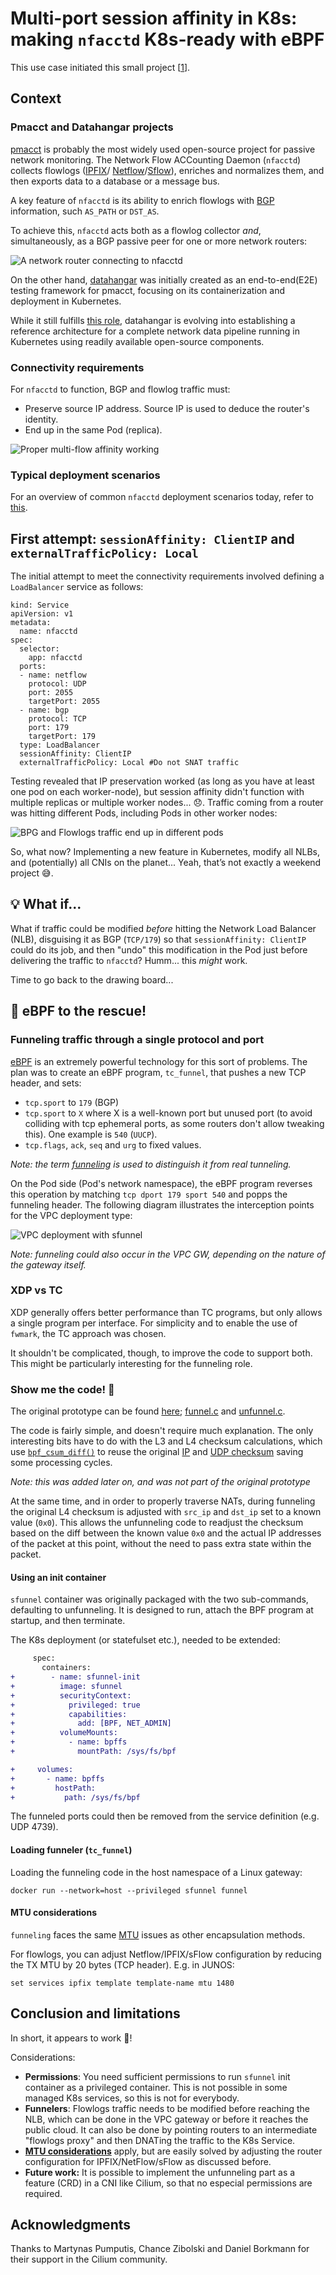 # Multi-port session affinity in K8s: making `nfacctd` K8s-ready with eBPF

This use case initiated this small project [[1](https://cilium.slack.com/archives/C1MATJ5U5/p1723579808788789)].

## Context
### Pmacct and Datahangar projects

[pmacct](https://github.com/pmacct/pmacct) is probably the most widely
used open-source project for passive network monitoring. The Network Flow
ACCounting Daemon (`nfacctd`) collects flowlogs ([IPFIX](https://en.wikipedia.org/wiki/IP_Flow_Information_Export)/
[Netflow](https://en.wikipedia.org/wiki/NetFlow)/[Sflow](https://en.wikipedia.org/wiki/SFlow)),
enriches and normalizes them, and then exports data to a database or a message
bus.

A key feature of `nfacctd` is its ability to enrich flowlogs with [BGP](https://en.wikipedia.org/wiki/Border_Gateway_Protocol)
information, such `AS_PATH` or `DST_AS`.

To achieve this, `nfacctd` acts both as a flowlog collector _and_, simultaneously,
as a BGP passive peer for one or more network routers:

![A network router connecting to nfacctd](images/single_router_nfacctd.svg)

On the other hand, [datahangar](https://github.com/datahangar/) was initially
created as an end-to-end(E2E) testing framework for pmacct, focusing on its
containerization and deployment in Kubernetes.

While it still fulfills [this role](https://github.com/pmacct/pmacct/blob/master/.github/workflows/e2e_dh.yaml),
datahangar is evolving into establishing a reference architecture for a
complete network data pipeline running in Kubernetes using readily available
open-source components.

### Connectivity requirements

For `nfacctd` to function, BGP and flowlog traffic must:

* Preserve source IP address. Source IP is used to deduce the router's identity.
* End up in the same Pod (replica).

![Proper multi-flow affinity working](images/lb_traffic_affinity_ok.svg)

### Typical deployment scenarios

For an overview of common `nfacctd` deployment scenarios today, refer to [this](current-nfacctd-deployments.md).

## First attempt: `sessionAffinity: ClientIP` and `externalTrafficPolicy: Local`

The initial attempt to meet the connectivity requirements involved defining a
`LoadBalancer` service as follows:

```
kind: Service
apiVersion: v1
metadata:
  name: nfacctd
spec:
  selector:
    app: nfacctd
  ports:
  - name: netflow
    protocol: UDP
    port: 2055
    targetPort: 2055
  - name: bgp
    protocol: TCP
    port: 179
    targetPort: 179
  type: LoadBalancer
  sessionAffinity: ClientIP
  externalTrafficPolicy: Local #Do not SNAT traffic
```

Testing revealed that IP preservation worked (as long as you have at least one
pod on each worker-node), but session affinity didn't function with multiple
replicas or multiple worker nodes... :disappointed:. Traffic coming from a router
was hitting different Pods, including Pods in other worker nodes:

![BPG and Flowlogs traffic end up in different pods](images/lb_traffic_no_affinity.svg)

So, what now? Implementing a new feature in Kubernetes, modify all NLBs, and
(potentially) all CNIs on the planet... Yeah, that’s not exactly a weekend
project :sweat_smile:.

## :bulb: What if...

What if traffic could be modified  _before_ hitting the Network Load Balancer (NLB),
disguising it as BGP (`TCP/179`) so that `sessionAffinity: ClientIP` could
do its job, and then "undo" this modification in the Pod just before delivering
the traffic to `nfacctd`? Humm... this _might_ work.

Time to go back to the drawing board...

## :honeybee: eBPF to the rescue!

### Funneling traffic through a single protocol and port

[eBPF](https://ebpf.io) is an extremely powerful technology for this sort of
problems. The plan was to create an eBPF program, `tc_funnel`, that pushes a new
TCP header, and sets:

* `tcp.sport` to `179` (BGP)
* `tcp.sport` to `X` where X is a well-known port but unused port (to avoid
  colliding with tcp ephemeral ports, as some routers don't allow tweaking this).
  One example is `540` (`UUCP`).
* `tcp.flags`, `ack`, `seq` and `urg` to fixed values.

_Note: the term [funneling](../funneling.md) is used to distinguish it from real tunneling._

On the Pod side (Pod's network namespace), the eBPF program reverses this operation
by matching `tcp dport 179 sport 540` and popps the funneling header. The following
diagram illustrates the interception points for the VPC deployment type:

![VPC deployment with sfunnel](images/deployment_ebpf_sfunnel_vpc.svg)

_Note: funneling could also occur in the VPC GW, depending on the nature of the
gateway itself._

### XDP vs TC

XDP generally offers better performance than TC programs, but only allows a single
program per interface. For simplicity and to enable the use of `fwmark`,
the TC approach was chosen.

It shouldn't be complicated, though, to improve the code to support both. This
might be particularly interesting for the funneling role.

### Show me the code! :honeybee:

The original prototype can be found [here](https://github.com/datahangar/sfunnel/tree/984813f57ea3248c8c64192663b3ab4aed84bb46/src);
[funnel.c](https://github.com/datahangar/sfunnel/blob/984813f57ea3248c8c64192663b3ab4aed84bb46/src/funnel.c) and
[unfunnel.c](https://github.com/datahangar/sfunnel/blob/984813f57ea3248c8c64192663b3ab4aed84bb46/src/unfunnel.c).

The code is fairly simple, and doesn't require much explanation. The only
interesting bits have to do with the L3 and L4 checksum calculations, which use [`bpf_csum_diff()`](https://ebpf-docs.dylanreimerink.nl/linux/helper-function/bpf_csum_diff/)
to reuse the original [IP](https://github.com/datahangar/sfunnel/blob/984813f57ea3248c8c64192663b3ab4aed84bb46/src/funnel.c#L38)
and [UDP checksum](https://github.com/datahangar/sfunnel/blob/984813f57ea3248c8c64192663b3ab4aed84bb46/src/funnel.c#L75)
saving some processing cycles.

_Note: this was added later on, and was not part of the original prototype_

At the same time, and in order to properly traverse NATs, during funneling the
original L4 checksum is adjusted with `src_ip` and `dst_ip` set to a known value
(`0x0`). This allows the unfunneling code to readjust the checksum based on the
diff between the known value `0x0` and the actual IP addresses of the packet at
this point, without the need to pass extra state within the packet.

#### Using an init container

`sfunnel` container was originally packaged with the two sub-commands,
defaulting to unfunneling. It is designed to run, attach the BPF program at
startup, and then terminate.

The K8s deployment (or statefulset etc.), needed to be extended:

```diff
     spec:
       containers:
+        - name: sfunnel-init
+          image: sfunnel
+          securityContext:
+            privileged: true
+            capabilities:
+              add: [BPF, NET_ADMIN]
+          volumeMounts:
+            - name: bpffs
+              mountPath: /sys/fs/bpf

+     volumes:
+       - name: bpffs
+         hostPath:
+           path: /sys/fs/bpf
```

The funneled ports could then be removed from the service definition
(e.g. UDP 4739).

#### Loading funneler (`tc_funnel`)

Loading the funneling code in the host namespace of a Linux gateway:

```shell
docker run --network=host --privileged sfunnel funnel
```

#### MTU considerations

`funneling` faces the same [MTU](../funneling.md#mtu) issues as other encapsulation
methods.

For flowlogs, you can adjust Netflow/IPFIX/sFlow configuration by reducing the
TX MTU by 20 bytes (TCP header). E.g. in JUNOS:

```
set services ipfix template template-name mtu 1480
```

## Conclusion and limitations

In short, it appears to work :tada:!

Considerations:

* **Permissions**: You need sufficient permissions to run `sfunnel` init container
  as a privileged container. This is not possible in some managed K8s services,
  so this is not for everybody.
* **Funnelers**: Flowlogs traffic needs to be modified before reaching
  the NLB, which can be done in the VPC gateway or before it reaches the public
  cloud. It can also be done by pointing routers to an intermediate "flowlogs proxy"
  and then DNATing the traffic to the K8s Service.
* **[MTU considerations](../funneling.md#mtu)** apply, but are easily solved
  by adjusting the router configuration for IPFIX/NetFlow/sFlow as discussed
  before.
* **Future work:** It is possible to implement the unfunneling part as a feature
  (CRD) in a CNI like Cilium, so that no especial permissions are required.

## Acknowledgments

Thanks to Martynas Pumputis, Chance Zibolski and Daniel Borkmann for their
support in the Cilium community.
